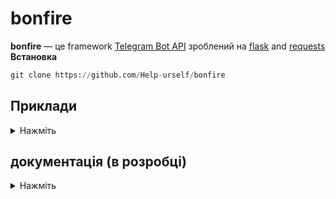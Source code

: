 # bonfire




**bonfire** — це framework [Telegram Bot API](https://core.telegram.org/bots/api) зроблений на [flask](https://flask.palletsprojects.com/en/2.2.x/ ) and [requests](https://requests.readthedocs.io/en/latest/) <br>
**Встановка**
```python 
git clone https://github.com/Help-urself/bonfire
```


## Приклади
<details>
  <summary> Нажміть </summary>


**Встанока веб-перехвадчика**
- встановлюємо [ngrok](https://ngrok.com/) та запускаємо сервер по інструкції на сайті .
- та налаштовуємо webhook `https://api.telegram.org/botTOKEN/setWebhook?url=you url ngrok/hosting url`

### легкий [`send_message`](https://core.telegram.org/method/messages.sendMessage) запрос

```python
import os
import sys
sys.path.append(os.path.abspath('ваш путь к папці bonfire'))
import Bot
from Bot import Bots,edit_message,commands,run
from flask import Flask
from method import *
import time
from flask import request,Response
import requests
app = Flask(__name__)
bot=Bots("TOKEN")#налаштовуемо токен

@commands(app)#ця функція може бути лиш одна
def main():#назва функції не відіграє ролі,вона може бути люба 
 try:
    message=request.get_json()#отримуемо повідомлення
    chat_id,text,message_id,message_author_username,message_author_id,message_author_is_bot,message_author_first_name,message_author_language_code,message_date=parse_message(message=message)#важлива складова,не міняйте цей порядок,інакше код не буде працювати 
    if "/start" in text: #ловимо комманду /start
        send_message(bot=bot,chat_id=chat_id,text=f'hello @{message_author_username}!')#відправляемо повідомлення 
 except Exception as error:
     print(error)
 return Response('OK', status=200)#повертаемо статус Post - (POST/ 200 OK)

if __name__ == '__main__':
       run(app)#app.run(port=8080,host="0.0.0.0",debug=True)
```
  </details>
  
## документація (в розробці)
<details>
  <summary> Нажміть </summary>
  
  
### Функції 

**send_message**
  
```python 
def send_message(bot,chat_id,text):
  ```
  -**bot** - Функція де в вас знаходиться TOKEN<br>
  -**chat_id** - Ви можете використовувати метод chat_id або своє айді<br>
  -**text** - Ваш Текст для повідомлення<br>
  -**parse_mode**(Не обов'язково) - parse mode для HTML
  <details>
  <summary> Приклад </summary>
    
```python 
#без parse_mode
send_message(bot=bot,chat_id=chat_id,text=f'Привіт Друже! :)')
#з parse_mode
send_message(bot=bot,chat_id=chat_id,text=f'<b>Привіт друже :)<b>',parse_mode='HTML') #виділить текст жирним курсивом 
  ```
    
   </details>
    <br>
    <br>
    
 **reply_message**
  
```python 
def reply_message(bot,chat_id,msg_id,text,parse_mode):
  ```
  -**bot** - Функція де в вас знаходиться TOKEN<br>
  -**chat_id** - Ви можете використовувати метод chat_id або своє айді чату<br>
  -**text** - Ваш Текст для повідомлення<br>
  -**parse_mode**(Не обов'язково) - parse mode для HTML<br>
  -**msg_id** - Ви можете використовувати метод message_id Або свое айді повідомлення<br>  
  <details>
  <summary> Приклад </summary>
    
```python 
#без parse_mode
reply_message(bot,msg_id=message_id,chat_id=chat_id,text="відповідь ._.")
#з parse_mode
reply_message(bot,msg_id=message_id,chat_id=chat_id,text="<b>відповідь жирним шрифтом .-.</b>",parse_mode="HTML")#робимо текст жирним шрифтом 
  ```
    
   </details>
    <br>
    <br>

**send_sticker**
```python 
def send_sticker(bot,chat_id,sticker):
  ```
   -**bot** - Функція де в вас знаходиться TOKEN<br>
  -**chat_id** - Ви можете використовувати метод chat_id або своє айді чату<br>
  -**sticker** - унікальний токен стікеру,ви можете його взяти у [idstickerbot](https://t.me/idstickerbot)<br>

  <details>
  <summary> Приклад </summary>
    
```python 
send_sticker(bot,chat_id=chat_id,sticker="CAACAgIAAxkBAAEGdwNjd-IwPaLBzeqJW1DJvDLGnYOJpwACQBMAAvZDSUjqTxpxhtdlhisE")#стікер з котиком :)
  ```
    
   </details>
   <br>
   <br>
   
**delete_message**
```python 
def delete_message(bot,chat_id,msg_id):
  ```
  -**bot** - Функція де в вас знаходиться TOKEN<br>
  -**chat_id** - Ви можете використовувати метод chat_id або своє айді чату<br
  -**msg_id** - Ви можете використовувати метод message_id (але тоді повідомлення користувача буде видалятися або у лічних повідомленнях,або у групах де у бота є на то права) чи встановити свое айді Повідомлення <br>


  <details>
  <summary> Приклад </summary>
    
```python 

delete_message(bot,msg_id=message_id,chat_id=chat_id) 

  ```
    
   </details>
    
    
  
    
    
  
  
  




